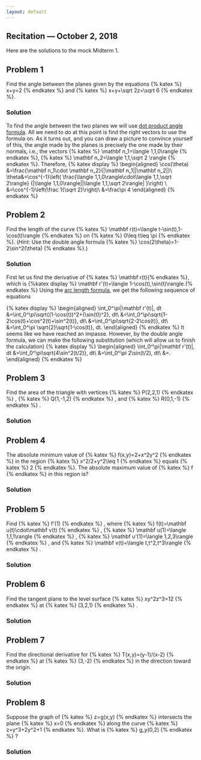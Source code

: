 ```yaml
---
layout: default
---
```


## []() Recitation — October 2, 2018
Here are the solutions to the mock Midterm 1.

## Problem 1
  Find the angle between the planes given by the equations 
  {% katex %}
  x+y=2
  {% endkatex %}
  and
  {% katex %}
  x+y+\sqrt 2z=\sqrt 6
  {% endkatex %}.

### Solution
To find the angle between the two planes we will use [dot product angle
formula](https://en.wikipedia.org/wiki/Dot_product#Geometric_definition). All we
need to do at this point is find the right vectors to use the formula on. As it
turns out, and you can draw a picture to convince yourself of this, the angle
made by the planes is precisely the one made by their normals, i.e., the vectors
{% katex %}
\mathbf n_1=\langle 1,1,0\rangle 
{% endkatex %}, 
{% katex %}
\mathbf n_2=\langle 1,1,\sqrt 2 \rangle
{% endkatex %}.
Therefore, 
{% katex display %}
\begin{aligned}
\cos(\theta)
&=\frac{\mathbf n_1\cdot \mathbf n_2}{|\mathbf n_1||\mathbf n_2|}\\
\theta&=\cos^{-1}\left(
\frac{\langle 1,1,0\rangle\cdot\langle 1,1,\sqrt 2\rangle}
{|\langle 1,1,0\rangle||\langle 1,1,\sqrt 2\rangle| }\right)
\\
&=\cos^{-1}\left(\frac 1{\sqrt 2}\right)\\
&=\frac\pi 4
\end{aligned}
{% endkatex %}

## Problem 2
  Find the length of the curve 
  {% katex %} 
  \mathbf r(t)=\langle t-\sin(t),1-\cos(t)\rangle
  {% endkatex %} on 
  {% katex %} 
  0\leq t\leq \pi 
  {% endkatex %}. (*Hint*: Use
  the double angle formula 
  {% katex %}
  \cos(2\theta)=1-2\sin^2(\theta)
  {% endkatex %}.)

### Solution
First let us find the derivative of {% katex %} \mathbf r(t){% endkatex %}, which is {%katex display %} \mathbf r'(t)=\langle 1-\cos(t),\sin(t)\rangle.{% endkatex %} Using the [arc length formula](https://en.wikipedia.org/wiki/Arc_length#Finding_arc_lengths_by_integrating),  we get the following sequence of equations

{% katex display %}
\begin{aligned}
\int_0^\pi|\mathbf r'(t)|\, dt
&=\int_0^\pi\sqrt{(1-\cos(t))^2+(\sin(t))^2}\, dt\\
&=\int_0^\pi\sqrt{1-2\cos(t)+\cos^2(t)+\sin^2(t)}\, dt\\
&=\int_0^\pi\sqrt{2-2\cos(t)}\, dt\\
&=\int_0^\pi \sqrt{2}\sqrt{1-\cos(t)}\, dt.
\end{aligned}
{% endkatex %}
It seems like we have reached an impasse. However, by the double angle formula, we can make the following substitution (which will allow us to finish the calculation)
{% katex display %}
\begin{aligned}
\int_0^\pi|\mathbf r'(t)|\, dt
&=\int_0^\pi\sqrt{4\sin^2(t/2)}\, dt\\
&=\int_0^\pi 2\sin(t/2)\, dt\\
&=.
\end{aligned}
{% endkatex %}

## Problem 3
  Find the area of the triangle with vertices 
  {% katex %}
  P(2,2,1)
  {% endkatex %}
  , 
  {% katex %}
  Q(1,-1,2)
  {% endkatex %}
  , and
  {% katex %}
  R(0,1,-1)
  {% endkatex %}
  . 

### Solution

## Problem 4
  The absolute minimum value of 
  {% katex %}
  f(x,y)=2+x^2y^2
  {% endkatex %}
  in the region 
  {% katex %}
  x^2/2+y^2\leq 1
  {% endkatex %} equals 
  {% katex %}
  2
  {% endkatex %}. The absolute maximum value of 
  {% katex %} 
  f
  {% endkatex %} in this region is?

### Solution

## Problem 5
  Find 
  {% katex %}
  f'(1)
  {% endkatex %}
  , where 
  {% katex %}
  f(t)=\mathbf u(t)\cdot\mathbf v(t)
  {% endkatex %}
  , 
  {% katex %}
  \mathbf u(1)=\langle 1,1,1\rangle
  {% endkatex %}
  ,
  {% katex %}
  \mathbf u'(1)=\langle 1,2,3\rangle
  {% endkatex %}
  , and 
  {% katex %}
  \mathbf v(t)=\langle t,t^2,t^3\rangle
  {% endkatex %}
  .

### Solution

## Problem 6
  Find the tangent plane to the level surface 
  {% katex %}
  xy^2z^3=12
  {% endkatex %}
  at 
  {% katex %}
  (3,2,1)
  {% endkatex %}
  .

### Solution

## Problem 7
  Find the directional derivative for 
  {% katex %}
  T(x,y)=(y-1)/(x-2)
  {% endkatex %}
  at 
  {% katex %}
  (3,-2)
  {% endkatex %}
  in the direction toward the origin.

### Solution

## Problem 8
  Suppose the graph of 
  {% katex %}
  z=g(x,y)
  {% endkatex %}
  intersects the plane 
  {% katex %}
  x=0
  {% endkatex %}
  along the curve
  {% katex %}
  z=y^3+2y^2+1
  {% endkatex %}. What is 
  {% katex %}
  g_y(0,2)
  {% endkatex %}
  ?

### Solution
